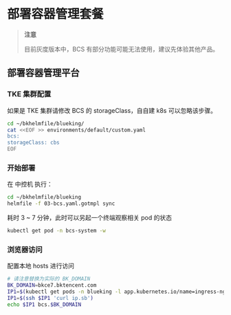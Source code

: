 # 部署容器管理套餐

>**注意**
>
>目前灰度版本中，BCS 有部分功能可能无法使用，建议先体验其他产品。

## 部署容器管理平台
### TKE 集群配置
如果是 TKE 集群请修改 BCS 的 storageClass，自自建 k8s 可以忽略该步骤。
``` bash
cd ~/bkhelmfile/blueking/
cat <<EOF >> environments/default/custom.yaml
bcs:
storageClass: cbs
EOF
```

### 开始部署
在 中控机 执行：
``` bash
cd ~/bkhelmfile/blueking
helmfile -f 03-bcs.yaml.gotmpl sync
```
耗时 3 ~ 7 分钟，此时可以另起一个终端观察相关 pod 的状态
``` bash
kubectl get pod -n bcs-system -w
```

### 浏览器访问
配置本地 hosts 进行访问
``` bash
# 请注意替换为实际的 BK_DOMAIN
BK_DOMAIN=bkce7.bktencent.com
IP1=$(kubectl get pods -n blueking -l app.kubernetes.io/name=ingress-nginx -o jsonpath='{.items[0].status.hostIP}')
IP1=$(ssh $IP1 'curl ip.sb')
echo $IP1 bcs.$BK_DOMAIN
```
